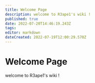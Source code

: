 ```yaml
---
title: Welcome Page
description: welcome to R3ape1's wiki !
published: true
date: 2022-07-20T14:46:19.243Z
tags: 
editor: markdown
dateCreated: 2022-07-19T12:00:29.570Z
---
```


# Welcome Page
welcome to R3ape1's wiki !
